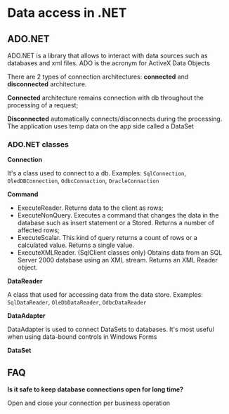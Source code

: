 # Data access in .NET

## ADO.NET

ADO.NET is a library that allows to interact with data sources such as databases and xml files. ADO is the acronym for ActiveX Data Objects

There are 2 types of connection architectures: **connected** and **disconnected** architecture.

**Connected** architecture remains connection with db throughout the processing of a request; 

**Disconnected** automatically connects/disconnects during the processing. The application uses temp data on the app side called a DataSet

### ADO.NET classes

**Connection**

It's a class used to connect to a db. Examples: `SqlConnection`, `OledDBConnection`, `OdbcConnaction`, `OracleConnaction`

**Command**

- ExecuteReader. Returns data to the client as rows;
- ExecuteNonQuery. Executes a command that changes the data in the database such as insert statement or a Stored. Returns a number of affected rows;
- ExecuteScalar. This kind of query returns a count of rows or a calculated value. Returns a single value.
- ExecuteXMLReader. (SqlClient classes only) Obtains data from an SQL Server 2000 database using an XML stream. Returns an XML Reader object.

**DataReader**

A class that used for accessing data from the data store. Examples: `SqlDataReader`, `OleDbDataReader`, `OdbcDataReader`

**DataAdapter**

DataAdapter is used to connect DataSets to databases. It's most useful when using data-bound controls in Windows Forms

**DataSet**

## FAQ

**Is it safe to keep database connections open for long time?**

Open and close your connection per business operation
